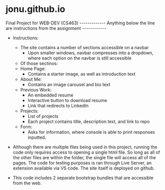 # jonu.github.io
Final Project for WEB-DEV (CS463)
------------- Anything below the line are instructions from the assignment ------------
- Instructions:
    - The site contains a number of sections accessible on a navbar
        - Upon smaller windows, navbar compresses into a dropdown, where each 
            option on the navbar is still accessible
    - Of those sectinos: 
    - Home Page: 
        - Contains a starter image, as well as introduction text
    - About Me: 
        - Contains an image carousel and bio text
    - Previous Work:
        - An embedded resume 
        - Interactive button to download resume
        - Link that redirects to LinkedIn
    - Projects:
        - List of projects
        - Each project contains title, description text, and link to repo
    - Form: 
        - Asks for information, where console is able to print responses inputted. 

- Although there are multiple files being used in this project,
    running the code only requires access to opening a single html file. So long
    as all of the other files are within the folder, the single file will access
    all of the pages. The code for testing purposes is ran through Live Server, 
    an extension available via VS code. The site itself is deployed on github. 

- This code includes 2 separate bootstrap bundles that are accessible from the web.
